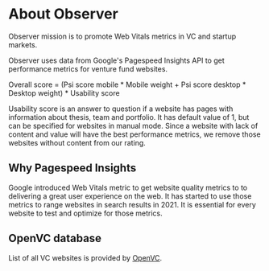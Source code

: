 # About Observer

Observer mission is to promote Web Vitals metrics in VC and startup markets.

Observer uses data from Google's Pagespeed Insights API to get performance metrics for venture fund websites.

Overall score = (Psi score mobile * Mobile weight + Psi score desktop * Desktop weight) * Usability score

Usability score is an answer to question if a website has pages with information about thesis, team and portfolio. It has default value of 1, but can be specified for websites in manual mode. Since a website with lack of content and value will have the best performance metrics, we remove those websites without content from our rating.



## Why Pagespeed Insights

Google introduced Web Vitals metric to get website quality metrics to to delivering a great user experience on the web. It has started to use those metrics to range websites in search results in 2021. It is essential for every website to test and optimize for those metrics.



## OpenVC database

List of all VC websites is provided by [OpenVC](https://www.openvc.app/).